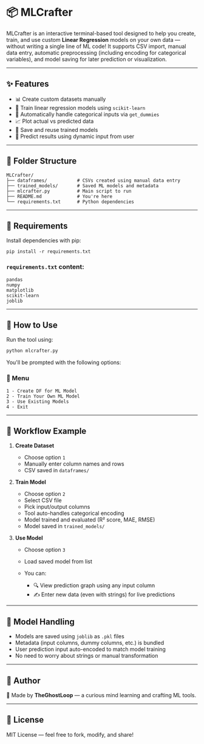 # 📦 MLCrafter

MLCrafter is an interactive terminal-based tool designed to help you create, train, and use custom **Linear Regression** models on your own data — without writing a single line of ML code! It supports CSV import, manual data entry, automatic preprocessing (including encoding for categorical variables), and model saving for later prediction or visualization.

---

## ✨ Features

* 📊 Create custom datasets manually
* 🧠 Train linear regression models using `scikit-learn`
* 🔁 Automatically handle categorical inputs via `get_dummies`
* 📈 Plot actual vs predicted data
* 💾 Save and reuse trained models
* 🔮 Predict results using dynamic input from user

---

## 📁 Folder Structure

```
MLCrafter/
├── dataframes/           # CSVs created using manual data entry
├── trained_models/       # Saved ML models and metadata
├── mlcrafter.py          # Main script to run
├── README.md             # You're here
└── requirements.txt      # Python dependencies
```

---

## 🔧 Requirements

Install dependencies with pip:

```
pip install -r requirements.txt
```

### `requirements.txt` content:

```
pandas
numpy
matplotlib
scikit-learn
joblib
```

---

## 🚀 How to Use

Run the tool using:

```bash
python mlcrafter.py
```

You'll be prompted with the following options:

### 🔹 Menu

```
1 - Create DF for ML Model
2 - Train Your Own ML Model
3 - Use Existing Models
4 - Exit
```

---

## 🧪 Workflow Example

1. **Create Dataset**

   * Choose option `1`
   * Manually enter column names and rows
   * CSV saved in `dataframes/`

2. **Train Model**

   * Choose option `2`
   * Select CSV file
   * Pick input/output columns
   * Tool auto-handles categorical encoding
   * Model trained and evaluated (R² score, MAE, RMSE)
   * Model saved in `trained_models/`

3. **Use Model**

   * Choose option `3`
   * Load saved model from list
   * You can:

     * 🔍 View prediction graph using any input column
     * ✍️ Enter new data (even with strings) for live predictions

---

## 🧠 Model Handling

* Models are saved using `joblib` as `.pkl` files
* Metadata (input columns, dummy columns, etc.) is bundled
* User prediction input auto-encoded to match model training
* No need to worry about strings or manual transformation

---

## 🤖 Author

👤 Made by **TheGhostLoop** — a curious mind learning and crafting ML tools.

---

## 📜 License

MIT License — feel free to fork, modify, and share!
